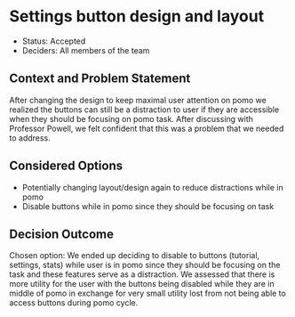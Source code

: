 # Settings button design and layout 

* Status: Accepted
* Deciders: All members of the team

## Context and Problem Statement

After changing the design to keep maximal user attention on pomo we realized 
the buttons can still be a distraction to user if they are accessible when they 
should be focusing on pomo task. After discussing with Professor Powell, we felt confident that this was a problem that we needed to address. 

## Considered Options

* Potentially changing layout/design again to reduce distractions while in pomo 
* Disable buttons while in pomo since they should be focusing on task 

## Decision Outcome

Chosen option: We ended up deciding to disable to buttons (tutorial, settings, stats)
while user is in pomo since they should be focusing on the task and these features 
serve as a distraction. We assessed that there is more utility for the user with the 
buttons being disabled while they are in middle of pomo in exchange for very small 
utility lost from not being able to access buttons during pomo cycle. 